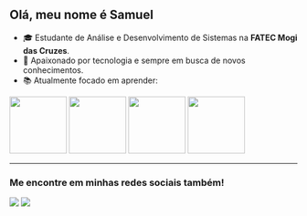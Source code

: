## Olá, meu nome é Samuel

- 🎓 Estudante de Análise e Desenvolvimento de Sistemas na **FATEC Mogi das Cruzes**.  
- 🚀 Apaixonado por tecnologia e sempre em busca de novos conhecimentos.  
- 📚 Atualmente focado em aprender:

<div>
  <img width= "100px" height="100" src="https://cdn.jsdelivr.net/gh/devicons/devicon@latest/icons/python/python-original.svg" />
  <img width= "100px" height="100" src="https://cdn.jsdelivr.net/gh/devicons/devicon@latest/icons/cplusplus/cplusplus-original.svg" />
  <img width= "100px" height="100" src="https://cdn.jsdelivr.net/gh/devicons/devicon@latest/icons/html5/html5-original.svg" />
  <img width= "100px" height="100" src="https://cdn.jsdelivr.net/gh/devicons/devicon@latest/icons/css3/css3-original.svg" />   
</div> 

<hr>

### Me encontre em minhas redes sociais também!

<a href="https://www.linkedin.com/in/samuelrodriguesbrito/"><img src="https://img.shields.io/badge/LinkedIn-0077B5?style=for-the-badge&logo=linkedin&logoColor=white"></a>
<a href="https://www.instagram.com/samu.rodrii/"><img src="https://img.shields.io/badge/Instagram-FF0069.svg?style=for-the-badge&logo=Instagram&logoColor=white"></a>

